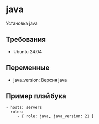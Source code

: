 java
=========

Установка java

Требования
------------

- Ubuntu 24.04

Переменные
--------------

- java_version: Версия java

Пример плэйбука
----------------

    - hosts: servers
      roles:
         - { role: java, java_version: 21 }
